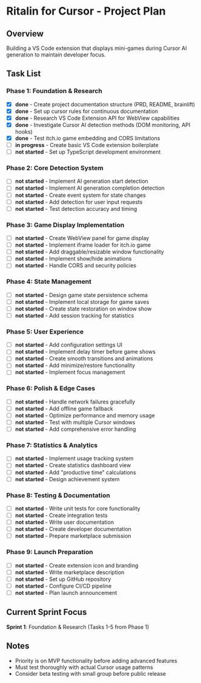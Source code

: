 # Ritalin for Cursor - Project Plan

## Overview
Building a VS Code extension that displays mini-games during Cursor AI generation to maintain developer focus.

## Task List

### Phase 1: Foundation & Research
- [x] **done** - Create project documentation structure (PRD, README, brainlift)
- [x] **done** - Set up cursor rules for continuous documentation
- [x] **done** - Research VS Code Extension API for WebView capabilities
- [x] **done** - Investigate Cursor AI detection methods (DOM monitoring, API hooks)
- [x] **done** - Test itch.io game embedding and CORS limitations
- [ ] **in progress** - Create basic VS Code extension boilerplate
- [ ] **not started** - Set up TypeScript development environment

### Phase 2: Core Detection System
- [ ] **not started** - Implement AI generation start detection
- [ ] **not started** - Implement AI generation completion detection
- [ ] **not started** - Create event system for state changes
- [ ] **not started** - Add detection for user input requests
- [ ] **not started** - Test detection accuracy and timing

### Phase 3: Game Display Implementation
- [ ] **not started** - Create WebView panel for game display
- [ ] **not started** - Implement iframe loader for itch.io game
- [ ] **not started** - Add draggable/resizable window functionality
- [ ] **not started** - Implement show/hide animations
- [ ] **not started** - Handle CORS and security policies

### Phase 4: State Management
- [ ] **not started** - Design game state persistence schema
- [ ] **not started** - Implement local storage for game saves
- [ ] **not started** - Create state restoration on window show
- [ ] **not started** - Add session tracking for statistics

### Phase 5: User Experience
- [ ] **not started** - Add configuration settings UI
- [ ] **not started** - Implement delay timer before game shows
- [ ] **not started** - Create smooth transitions and animations
- [ ] **not started** - Add minimize/restore functionality
- [ ] **not started** - Implement focus management

### Phase 6: Polish & Edge Cases
- [ ] **not started** - Handle network failures gracefully
- [ ] **not started** - Add offline game fallback
- [ ] **not started** - Optimize performance and memory usage
- [ ] **not started** - Test with multiple Cursor windows
- [ ] **not started** - Add comprehensive error handling

### Phase 7: Statistics & Analytics
- [ ] **not started** - Implement usage tracking system
- [ ] **not started** - Create statistics dashboard view
- [ ] **not started** - Add "productive time" calculations
- [ ] **not started** - Design achievement system

### Phase 8: Testing & Documentation
- [ ] **not started** - Write unit tests for core functionality
- [ ] **not started** - Create integration tests
- [ ] **not started** - Write user documentation
- [ ] **not started** - Create developer documentation
- [ ] **not started** - Prepare marketplace submission

### Phase 9: Launch Preparation
- [ ] **not started** - Create extension icon and branding
- [ ] **not started** - Write marketplace description
- [ ] **not started** - Set up GitHub repository
- [ ] **not started** - Configure CI/CD pipeline
- [ ] **not started** - Plan launch announcement

## Current Sprint Focus
**Sprint 1**: Foundation & Research (Tasks 1-5 from Phase 1)

## Notes
- Priority is on MVP functionality before adding advanced features
- Must test thoroughly with actual Cursor usage patterns
- Consider beta testing with small group before public release 